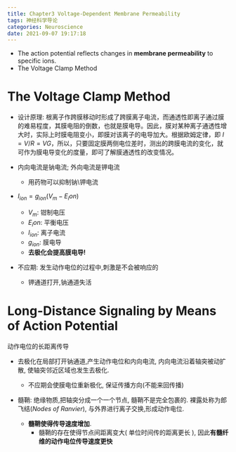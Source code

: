 ```yaml
---
title: Chapter3 Voltage-Dependent Membrane Permeability
tags: 神经科学导论
categories: Neuroscience
date: 2021-09-07 19:17:18
---
```



* The action potential reflects changes in **membrane permeability** to specific ions.
* The Voltage Clamp Method

<!--more-->

# The Voltage Clamp Method

* 设计原理: 根离子作跨膜移动时形成了跨膜离子电流，而通透性即离子通过膜的难易程度，其膜电阻的倒数，也就是膜电导。因此，膜对某种离子通透性增大时，实际上时膜电阻变小，即膜对该离子的电导加大。根据欧姆定律，即 $I=V/R=VG$，所以，只要固定膜两侧电位差时，测出的跨膜电流的变化，就可作为膜电导变化的度量，即可了解膜通透性的改变情况。
* 内向电流是钠电流; 外向电流是钾电流
  * 用药物可以抑制钠\钾电流
* $I_{ion} = g_{ion}(V_m-E_ion)$​
  * $V_m$: 钳制电压
  * $E_ion$: 平衡电压
  * $I_{ion}$: 离子电流
  * $g_{ion}$: 膜电导
  * **去极化会提高膜电导!**

* 不应期: 发生动作电位的过程中,刺激是不会被响应的
  * 钾通道打开,钠通道失活

# Long-Distance Signaling by Means of Action Potential

动作电位的长距离传导

* 去极化在局部打开钠通道,产生动作电位和内向电流, 内向电流沿着轴突被动扩散, 使轴突邻近区域也发生去极化.
  * 不应期会使膜电位重新极化, 保证传播方向(不能来回传播)

* 髓鞘: 绝缘物质,把轴突分成一个一个节点, 髓鞘不是完全包裹的. 裸露处称为郎飞结(*Nodes of Ranvier*), 与外界进行离子交换,形成动作电位.
  * **髓鞘使得传导速度增加**.
    * 髓鞘的存在使得节点间距离变大( 单位时间传的距离更长 ), 因此**有髓纤维的动作电位传导速度更快**

